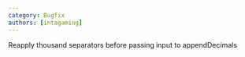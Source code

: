 ```yaml
---
category: Bugfix
authors: [intagaming]
---
```


Reapply thousand separators before passing input to appendDecimals
